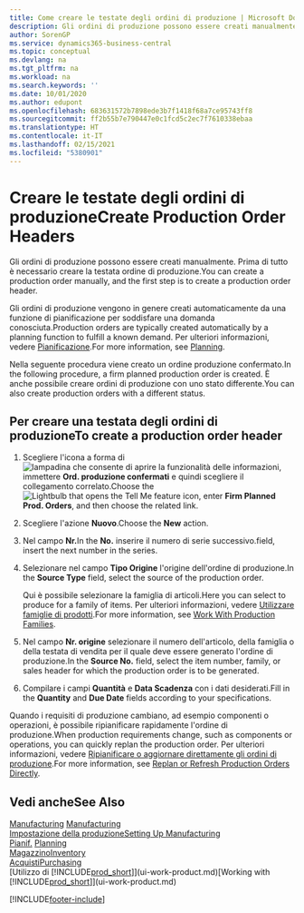 ```yaml
---
title: Come creare le testate degli ordini di produzione | Microsoft Docs
description: Gli ordini di produzione possono essere creati manualmente. Prima di tutto è necessario creare la testata ordine di produzione.
author: SorenGP
ms.service: dynamics365-business-central
ms.topic: conceptual
ms.devlang: na
ms.tgt_pltfrm: na
ms.workload: na
ms.search.keywords: ''
ms.date: 10/01/2020
ms.author: edupont
ms.openlocfilehash: 683631572b7898ede3b7f1418f68a7ce95743ff8
ms.sourcegitcommit: ff2b55b7e790447e0c1fcd5c2ec7f7610338ebaa
ms.translationtype: HT
ms.contentlocale: it-IT
ms.lasthandoff: 02/15/2021
ms.locfileid: "5380901"
---
```

# <a name="create-production-order-headers"></a><span data-ttu-id="12eff-103">Creare le testate degli ordini di produzione</span><span class="sxs-lookup"><span data-stu-id="12eff-103">Create Production Order Headers</span></span>
<span data-ttu-id="12eff-104">Gli ordini di produzione possono essere creati manualmente. Prima di tutto è necessario creare la testata ordine di produzione.</span><span class="sxs-lookup"><span data-stu-id="12eff-104">You can create a production order manually, and the first step is to create a production order header.</span></span>

<span data-ttu-id="12eff-105">Gli ordini di produzione vengono in genere creati automaticamente da una funzione di pianificazione per soddisfare una domanda conosciuta.</span><span class="sxs-lookup"><span data-stu-id="12eff-105">Production orders are typically created automatically by a planning function to fulfill a known demand.</span></span> <span data-ttu-id="12eff-106">Per ulteriori informazioni, vedere [Pianificazione](production-planning.md).</span><span class="sxs-lookup"><span data-stu-id="12eff-106">For more information, see [Planning](production-planning.md).</span></span>   

<span data-ttu-id="12eff-107">Nella seguente procedura viene creato un ordine produzione confermato.</span><span class="sxs-lookup"><span data-stu-id="12eff-107">In the following procedure, a firm planned production order is created.</span></span> <span data-ttu-id="12eff-108">È anche possibile creare ordini di produzione con uno stato differente.</span><span class="sxs-lookup"><span data-stu-id="12eff-108">You can also create production orders with a different status.</span></span>  

## <a name="to-create-a-production-order-header"></a><span data-ttu-id="12eff-109">Per creare una testata degli ordini di produzione</span><span class="sxs-lookup"><span data-stu-id="12eff-109">To create a production order header</span></span>  
1.  <span data-ttu-id="12eff-110">Scegliere l'icona a forma di ![lampadina che consente di aprire la funzionalità delle informazioni](media/ui-search/search_small.png "Informazioni sull'operazione che si desidera eseguire"), immettere **Ord. produzione confermati** e quindi scegliere il collegamento correlato.</span><span class="sxs-lookup"><span data-stu-id="12eff-110">Choose the ![Lightbulb that opens the Tell Me feature](media/ui-search/search_small.png "Tell me what you want to do") icon, enter **Firm Planned Prod. Orders**, and then choose the related link.</span></span>  
2.  <span data-ttu-id="12eff-111">Scegliere l'azione **Nuovo**.</span><span class="sxs-lookup"><span data-stu-id="12eff-111">Choose the **New** action.</span></span>  
3.  <span data-ttu-id="12eff-112">Nel campo **Nr.**</span><span class="sxs-lookup"><span data-stu-id="12eff-112">In the **No.**</span></span> <span data-ttu-id="12eff-113">inserire il numero di serie successivo.</span><span class="sxs-lookup"><span data-stu-id="12eff-113">field, insert the next number in the series.</span></span>  
4.  <span data-ttu-id="12eff-114">Selezionare nel campo **Tipo Origine** l'origine dell'ordine di produzione.</span><span class="sxs-lookup"><span data-stu-id="12eff-114">In the **Source Type** field, select the source of the production order.</span></span>

    <span data-ttu-id="12eff-115">Qui è possibile selezionare la famiglia di articoli.</span><span class="sxs-lookup"><span data-stu-id="12eff-115">Here you can select to produce for a family of items.</span></span> <span data-ttu-id="12eff-116">Per ulteriori informazioni, vedere [Utilizzare famiglie di prodotti](production-how-work-family.md).</span><span class="sxs-lookup"><span data-stu-id="12eff-116">For more information, see [Work With Production Families](production-how-work-family.md).</span></span>
5.  <span data-ttu-id="12eff-117">Nel campo **Nr. origine** selezionare il numero dell'articolo, della famiglia o della testata di vendita per il quale deve essere generato l'ordine di produzione.</span><span class="sxs-lookup"><span data-stu-id="12eff-117">In the **Source No.** field, select the item number, family, or sales header for which the production order is to be generated.</span></span>  
6.  <span data-ttu-id="12eff-118">Compilare i campi **Quantità** e **Data Scadenza** con i dati desiderati.</span><span class="sxs-lookup"><span data-stu-id="12eff-118">Fill in the **Quantity** and **Due Date** fields according to your specifications.</span></span>  

<span data-ttu-id="12eff-119">Quando i requisiti di produzione cambiano, ad esempio componenti o operazioni, è possibile ripianificare rapidamente l'ordine di produzione.</span><span class="sxs-lookup"><span data-stu-id="12eff-119">When production requirements change, such as components or operations, you can quickly replan the production order.</span></span> <span data-ttu-id="12eff-120">Per ulteriori informazioni, vedere [Ripianificare o aggiornare direttamente gli ordini di produzione](production-how-to-replan-refresh-production-orders.md).</span><span class="sxs-lookup"><span data-stu-id="12eff-120">For more information, see [Replan or Refresh Production Orders Directly](production-how-to-replan-refresh-production-orders.md).</span></span> 

## <a name="see-also"></a><span data-ttu-id="12eff-121">Vedi anche</span><span class="sxs-lookup"><span data-stu-id="12eff-121">See Also</span></span>  
<span data-ttu-id="12eff-122">[Manufacturing](production-manage-manufacturing.md)  </span><span class="sxs-lookup"><span data-stu-id="12eff-122">[Manufacturing](production-manage-manufacturing.md)  </span></span>  
[<span data-ttu-id="12eff-123">Impostazione della produzione</span><span class="sxs-lookup"><span data-stu-id="12eff-123">Setting Up Manufacturing</span></span>](production-configure-production-processes.md)  
<span data-ttu-id="12eff-124">[Pianif.](production-planning.md)    </span><span class="sxs-lookup"><span data-stu-id="12eff-124">[Planning](production-planning.md)    </span></span>  
[<span data-ttu-id="12eff-125">Magazzino</span><span class="sxs-lookup"><span data-stu-id="12eff-125">Inventory</span></span>](inventory-manage-inventory.md)  
[<span data-ttu-id="12eff-126">Acquisti</span><span class="sxs-lookup"><span data-stu-id="12eff-126">Purchasing</span></span>](purchasing-manage-purchasing.md)  
<span data-ttu-id="12eff-127">[Utilizzo di [!INCLUDE[prod_short](includes/prod_short.md)]](ui-work-product.md)</span><span class="sxs-lookup"><span data-stu-id="12eff-127">[Working with [!INCLUDE[prod_short](includes/prod_short.md)]](ui-work-product.md)</span></span>


[!INCLUDE[footer-include](includes/footer-banner.md)]